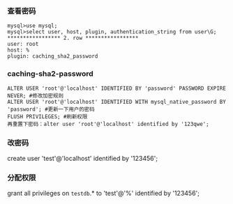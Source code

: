 ### 查看密码  
```
mysql>use mysql;
mysql>select user, host, plugin, authentication_string from user\G;
***************** 2. row *****************
user: root
host: %
plugin: caching_sha2_password 
```

### caching-sha2-password  
```
ALTER USER 'root'@'localhost' IDENTIFIED BY 'password' PASSWORD EXPIRE NEVER; #修改加密规则 
ALTER USER 'root'@'localhost' IDENTIFIED WITH mysql_native_password BY 'password'; #更新一下用户的密码 
FLUSH PRIVILEGES; #刷新权限 
再重置下密码：alter user 'root'@'localhost' identified by '123qwe';
```

### 改密码 
create user 'test'@'localhost' identified by '123456';

### 分配权限  
grant all privileges on `testdb`.* to 'test'@'%' identified by '123456';  
